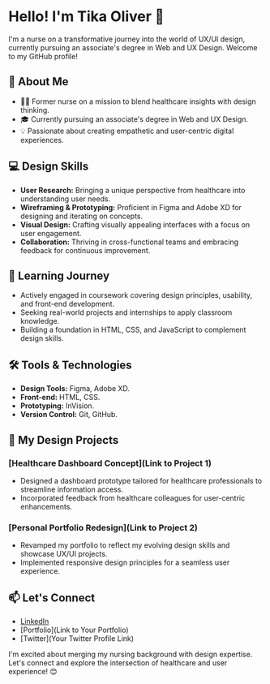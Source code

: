 # Hello! I'm Tika Oliver 👋

I'm a nurse on a transformative journey into the world of UX/UI design, currently pursuing an associate's degree in Web and UX Design. Welcome to my GitHub profile!

## 🌟 About Me

- 👩‍⚕️ Former nurse on a mission to blend healthcare insights with design thinking.
- 🎓 Currently pursuing an associate's degree in Web and UX Design.
- 💡 Passionate about creating empathetic and user-centric digital experiences.

## 💻 Design Skills

- **User Research:** Bringing a unique perspective from healthcare into understanding user needs.
- **Wireframing & Prototyping:** Proficient in Figma and Adobe XD for designing and iterating on concepts.
- **Visual Design:** Crafting visually appealing interfaces with a focus on user engagement.
- **Collaboration:** Thriving in cross-functional teams and embracing feedback for continuous improvement.

## 🌱 Learning Journey

- Actively engaged in coursework covering design principles, usability, and front-end development.
- Seeking real-world projects and internships to apply classroom knowledge.
- Building a foundation in HTML, CSS, and JavaScript to complement design skills.

## 🛠️ Tools & Technologies

- **Design Tools:** Figma, Adobe XD.
- **Front-end:** HTML, CSS.
- **Prototyping:** InVision.
- **Version Control:** Git, GitHub.

## 🚀 My Design Projects

### [Healthcare Dashboard Concept](Link to Project 1)
- Designed a dashboard prototype tailored for healthcare professionals to streamline information access.
- Incorporated feedback from healthcare colleagues for user-centric enhancements.

### [Personal Portfolio Redesign](Link to Project 2)
- Revamped my portfolio to reflect my evolving design skills and showcase UX/UI projects.
- Implemented responsive design principles for a seamless user experience.

## 📫 Let's Connect

- [LinkedIn](https://www.linkedin.com/in/tika-oliver/)
- [Portfolio](Link to Your Portfolio)
- [Twitter](Your Twitter Profile Link)

I'm excited about merging my nursing background with design expertise. Let's connect and explore the intersection of healthcare and user experience! 😊

<!---
tika1993/tika1993 is a ✨ special ✨ repository because its `README.md` (this file) appears on your GitHub profile.
You can click the Preview link to take a look at your changes.
--->
